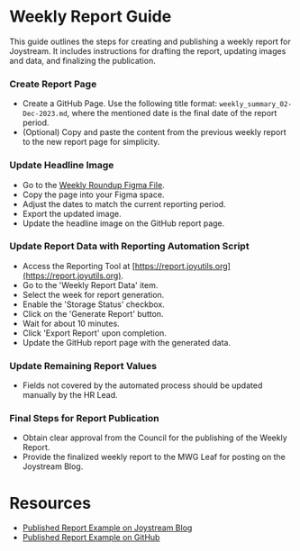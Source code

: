 # Weekly Report Guide

This guide outlines the steps for creating and publishing a weekly report for Joystream. It includes instructions for drafting the report, updating images and data, and finalizing the publication.

### Create Report Page

- Create a GitHub Page. Use the following title format: `weekly_summary_02-Dec-2023.md`, where the mentioned date is the final date of the report period.
- (Optional) Copy and paste the content from the previous weekly report to the new report page for simplicity.

### Update Headline Image

- Go to the [Weekly Roundup Figma File](https://www.figma.com/file/5YhZb4BvDdsG3aUetW2S8u/Weekly-Roundup?type=design&mode=design&t=zw6oTyQjCDpLlxmL-1).
- Copy the page into your Figma space.
- Adjust the dates to match the current reporting period.
- Export the updated image.
- Update the headline image on the GitHub report page.

### Update Report Data with Reporting Automation Script

- Access the Reporting Tool at [https://report.joyutils.org](https://report.joyutils.org).
- Go to the 'Weekly Report Data' item.
- Select the week for report generation.
- Enable the 'Storage Status' checkbox.
- Click on the 'Generate Report' button.
- Wait for about 10 minutes.
- Click 'Export Report' upon completion.
- Update the GitHub report page with the generated data.

### Update Remaining Report Values

- Fields not covered by the automated process should be updated manually by the HR Lead.

### Final Steps for Report Publication

- Obtain clear approval from the Council for the publishing of the Weekly Report.
- Provide the finalized weekly report to the MWG Leaf for posting on the Joystream Blog.

# Resources

- [Published Report Example on Joystream Blog](https://blog.joystream.org/weekly-roundup-16/)
- [Published Report Example on GitHub](https://github.com/0x2bc/council/blob/main/weekly_summary_18-Nov-2023.md)
